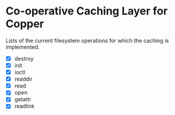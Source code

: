 # Co-operative Caching Layer for Copper ​

Lists of the current filesystem operations for which the caching is implemented.

- [x] destroy
- [x] init
- [x] ioctl
- [x] readdir
- [x] read
- [x] open
- [x] getattr
- [x] readlink 
